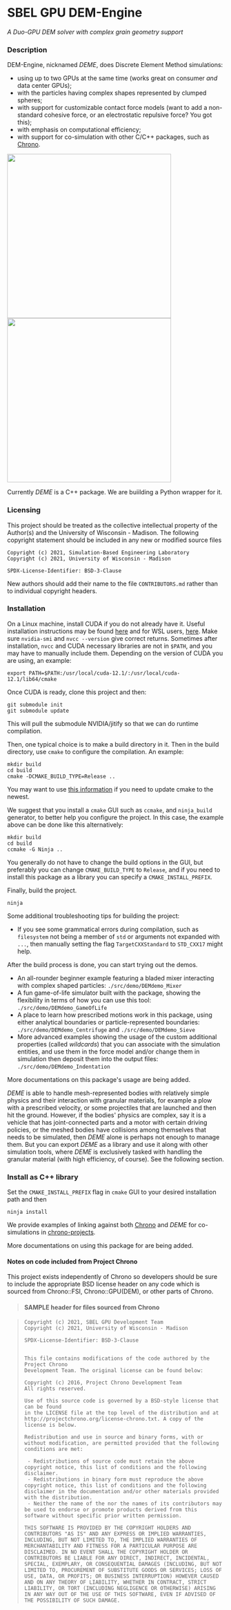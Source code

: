 # SBEL GPU DEM-Engine
_A Duo-GPU DEM solver with complex grain geometry support_

### Description

DEM-Engine, nicknamed _DEME_, does Discrete Element Method simulations:

- using up to two GPUs at the same time (works great on consumer _and_ data center GPUs);
- with the particles having complex shapes represented by clumped spheres;
- with support for customizable contact force models (want to add a non-standard cohesive force, or an electrostatic repulsive force? You got this);
- with emphasis on computational efficiency;
- with support for co-simulation with other C/C++ packages, such as [Chrono](https://github.com/projectchrono/chrono).

<p>
  <img width="380" src="https://imgur.com/mLMjuTc">
  <img width="380" src="https://imgur.com/PRbd0nJ">
</p>

Currently _DEME_ is a C++ package. We are buiilding a Python wrapper for it.

### Licensing

This project should be treated as the collective intellectual property of the Author(s) and the University of Wisconsin - Madison. The following copyright statement should be included in any new or modified source files
```
Copyright (c) 2021, Simulation-Based Engineering Laboratory
Copyright (c) 2021, University of Wisconsin - Madison

SPDX-License-Identifier: BSD-3-Clause
```

New authors should add their name to the file `CONTRIBUTORS.md` rather than to individual copyright headers.

### Installation

On a Linux machine, install CUDA if you do not already have it. Useful installation instructions may be found [here](https://developer.nvidia.com/cuda-downloads) and for WSL users, [here](https://docs.nvidia.com/cuda/wsl-user-guide/index.html). Make sure `nvidia-smi` and `nvcc --version` give correct returns. Sometimes after installation, `nvcc` and CUDA necessary libraries are not in `$PATH`, and you may have to manually include them. Depending on the version of CUDA you are using, an example:
```
export PATH=$PATH:/usr/local/cuda-12.1/:/usr/local/cuda-12.1/lib64/cmake
```

Once CUDA is ready, clone this project and then:

```
git submodule init
git submodule update
```

This will pull the submodule NVIDIA/jitify so that we can do runtime compilation. 

Then, one typical choice is to make a build directory in it. Then in the build directory, use `cmake` to configure the compilation. An example:

```
mkdir build
cd build
cmake -DCMAKE_BUILD_TYPE=Release ..
```

You may want to use [this information](https://askubuntu.com/questions/1203635/installing-latest-cmake-on-ubuntu-18-04-3-lts-run-via-wsl-openssl-error) if you need to update cmake to the newest. 

We suggest that you install a `cmake` GUI such as `ccmake`, and `ninja_build` generator, to better help you configure the project. In this case, the example above can be done like this alternatively:

```
mkdir build
cd build
ccmake -G Ninja ..
```

You generally do not have to change the build options in the GUI, but preferably you can change `CMAKE_BUILD_TYPE` to `Release`, and if you need to install this package as a library you can specify a `CMAKE_INSTALL_PREFIX`. 

Finally, build the project.

```
ninja
```

Some additional troubleshooting tips for building the project:

- If you see some grammatical errors during compilation, such as `filesystem` not being a member of `std` or arguments not expanded with `...`, then manually setting the flag `TargetCXXStandard` to `STD_CXX17` might help.

After the build process is done, you can start trying out the demos.

- An all-rounder beginner example featuring a bladed mixer interacting with complex shaped particles: `./src/demo/DEMdemo_Mixer`
- A fun game-of-life simulator built with the package, showing the flexibility in terms of how you can use this tool: `./src/demo/DEMdemo_GameOfLife`
- A place to learn how prescribed motions work in this package, using either analytical boundaries or particle-represented boundaries: `./src/demo/DEMdemo_Centrifuge` and `./src/demo/DEMdemo_Sieve`
- More advanced examples showing the usage of the custom additional properties (called _wildcards_) that you can associate with the simulation entities, and use them in the force model and/or change them in simulation then deposit them into the output files: `./src/demo/DEMdemo_Indentation` 

More documentations on this package's usage are being added.

_DEME_ is able to handle mesh-represented bodies with relatively simple physics and their interaction with granular materials, for example a plow with a prescribed velocity, or some projectiles that are launched and then hit the ground. However, if the bodies' physics are complex, say it is a vehicle that has joint-connected parts and a motor with certain driving policies, or the meshed bodies have collisions among themselves that needs to be simulated, then _DEME_ alone is perhaps not enough to manage them. But you can export _DEME_ as a library and use it along with other simulation tools, where _DEME_ is exclusively tasked with handling the granular material (with high efficiency, of course). See the following section.

### Install as C++ library

Set the `CMAKE_INSTALL_PREFIX` flag in `cmake` GUI to your desired installation path and then 

```
ninja install
```

We provide examples of linking against both [Chrono](https://github.com/projectchrono/chrono) and _DEME_ for co-simulations in [chrono-projects](https://github.com/projectchrono/chrono-projects/tree/feature/DEME).

More documentations on using this package for  are being added.

#### Notes on code included from Project Chrono

This project exists independently of Chrono so developers should be sure to include the appropriate BSD license header on any code which is sourced from Chrono::FSI, Chrono::GPU(DEM), or other parts of Chrono.

> #### SAMPLE header for files sourced from Chrono

> ```
> Copyright (c) 2021, SBEL GPU Development Team
> Copyright (c) 2021, University of Wisconsin - Madison
> 
> SPDX-License-Identifier: BSD-3-Clause
> 
> 
> This file contains modifications of the code authored by the Project Chrono 
> Development Team. The original license can be found below:
>
> Copyright (c) 2016, Project Chrono Development Team
> All rights reserved.
> 
> Use of this source code is governed by a BSD-style license that can be found
> in the LICENSE file at the top level of the distribution and at
> http://projectchrono.org/license-chrono.txt. A copy of the license is below.
>
> Redistribution and use in source and binary forms, with or without modification, are permitted provided that the following conditions are met:
> 
>  - Redistributions of source code must retain the above copyright notice, this list of conditions and the following disclaimer. 
>  - Redistributions in binary form must reproduce the above copyright notice, this list of conditions and the following disclaimer in the documentation and/or other materials provided with the distribution. 
>  - Neither the name of the nor the names of its contributors may be used to endorse or promote products derived from this software without specific prior written permission. 
> 
> THIS SOFTWARE IS PROVIDED BY THE COPYRIGHT HOLDERS AND CONTRIBUTORS "AS IS" AND ANY EXPRESS OR IMPLIED WARRANTIES, INCLUDING, BUT NOT LIMITED TO, THE IMPLIED WARRANTIES OF MERCHANTABILITY AND FITNESS FOR A PARTICULAR PURPOSE ARE DISCLAIMED. IN NO EVENT SHALL THE COPYRIGHT HOLDER OR CONTRIBUTORS BE LIABLE FOR ANY DIRECT, INDIRECT, INCIDENTAL, SPECIAL, EXEMPLARY, OR CONSEQUENTIAL DAMAGES (INCLUDING, BUT NOT LIMITED TO, PROCUREMENT OF SUBSTITUTE GOODS OR SERVICES; LOSS OF USE, DATA, OR PROFITS; OR BUSINESS INTERRUPTION) HOWEVER CAUSED AND ON ANY THEORY OF LIABILITY, WHETHER IN CONTRACT, STRICT LIABILITY, OR TORT (INCLUDING NEGLIGENCE OR OTHERWISE) ARISING IN ANY WAY OUT OF THE USE OF THIS SOFTWARE, EVEN IF ADVISED OF THE POSSIBILITY OF SUCH DAMAGE.
> ```
